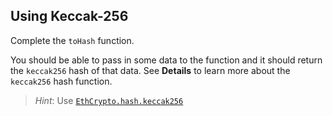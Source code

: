 ## Using Keccak-256

Complete the `toHash` function.

You should be able to pass in some data to the function and it should return the `keccak256` hash of that data. See **Details** to learn more about the `keccak256` hash function.

> *Hint*: Use [`EthCrypto.hash.keccak256`](https://github.com/pubkey/eth-crypto#sign)

